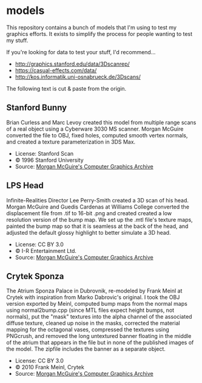 models
======
This repository contains a bunch of models that I'm using to test my graphics efforts. It exists to simplify the process for people wanting to test my stuff.

If you're looking for data to test your stuff, I'd recommend...

* http://graphics.stanford.edu/data/3Dscanrep/
* https://casual-effects.com/data/
* http://kos.informatik.uni-osnabrueck.de/3Dscans/

The following text is cut & paste from the origin.

Stanford Bunny
--------------
Brian Curless and Marc Levoy created this model from multiple range scans of a real object using a Cyberware 3030 MS scanner. Morgan McGuire converted the file to OBJ, fixed holes, computed smooth vertex normals, and created a texture parameterization in 3DS Max.
* License: Stanford Scan
* © 1996 Stanford University
* Source: [Morgan McGuire's Computer Graphics Archive](https://casual-effects.com/data)

LPS Head
--------
Infinite-Realities Director Lee Perry-Smith created a 3D scan of his head. Morgan McGuire and Guedis Cardenas at Williams College converted the displacement file from .tif to 16-bit .png and created created a low resolution version of the bump map. We set up the .mtl file's texture maps, painted the bump map so that it is seamless at the back of the head, and adjusted the default glossy highlight to better simulate a 3D head.
* License: CC BY 3.0
* © I-R Entertainment Ltd.
* Source: [Morgan McGuire's Computer Graphics Archive](https://casual-effects.com/data)

Crytek Sponza
-------------
The Atrium Sponza Palace in Dubrovnik, re-modeled by Frank Meinl at Crytek with inspiration from Marko Dabrovic's original. I took the OBJ version exported by Meinl, computed bump maps from the normal maps using normal2bump.cpp (since MTL files expect height bumps, not normals), put the "mask" textures into the alpha channel of the associated diffuse texture, cleaned up noise in the masks, corrected the material mapping for the octagonal vases, compressed the textures using PNGcrush, and removed the long untextured banner floating in the middle of the atrium that appears in the file but in none of the published images of the model. The zipfile includes the banner as a separate object.
* License: CC BY 3.0
* © 2010 Frank Meinl, Crytek
* Source: [Morgan McGuire's Computer Graphics Archive](https://casual-effects.com/data)

